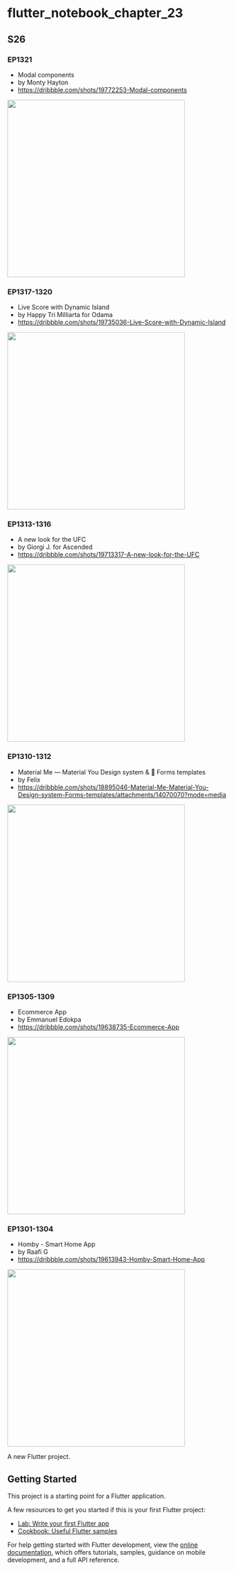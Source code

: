 # flutter_notebook_chapter_23

## S26

### EP1321

- Modal components
- by Monty Hayton
- https://dribbble.com/shots/19772253-Modal-components

<img src="https://cdn.dribbble.com/userupload/3910821/file/original-3adeb3b9cabf99102bf3ba71d648c554.png?compress=1&resize=1600x1200" width="400px"/>



### EP1317-1320

- Live Score with Dynamic Island
- by Happy Tri Milliarta for Odama
- https://dribbble.com/shots/19735036-Live-Score-with-Dynamic-Island

<img src="https://cdn.dribbble.com/userupload/3877267/file/original-58f3ad73f06735c0f88b75b81c3caf7b.png?compress=1&resize=1600x1200" width="400px"/>

### EP1313-1316

- A new look for the UFC
- by Giorgi J. for Ascended
- https://dribbble.com/shots/19713317-A-new-look-for-the-UFC

<img src="https://cdn.dribbble.com/userupload/3858410/file/original-e962ece67a644f6bbee470084475696d.png?compress=1&resize=1200x900" width="400px"/>


### EP1310-1312

- Material Me — Material You Design system & 💬 Forms templates
- by Felix
- https://dribbble.com/shots/18895046-Material-Me-Material-You-Design-system-Forms-templates/attachments/14070070?mode=media

<img src="https://cdn.dribbble.com/users/1047314/screenshots/18895046/media/3a8e189efb0cdba805fec058a2db617c.jpg" width="400px"/>


### EP1305-1309

- Ecommerce App
- by Emmanuel Edokpa
- https://dribbble.com/shots/19638735-Ecommerce-App

<img src="https://cdn.dribbble.com/userupload/3793994/file/original-2c929bda0d6cdc64d9cdf27846f64113.jpg?compress=1&resize=1200x900" width="400px"/>

### EP1301-1304

- Homby - Smart Home App
- by Raafi G
- https://dribbble.com/shots/19613943-Homby-Smart-Home-App

<img src="https://cdn.dribbble.com/userupload/3772683/file/original-af4799a6c5239b4028fe72063ae07ec0.png?compress=1&resize=1024x768" width="400px"/>


A new Flutter project.

## Getting Started

This project is a starting point for a Flutter application.

A few resources to get you started if this is your first Flutter project:

- [Lab: Write your first Flutter app](https://docs.flutter.dev/get-started/codelab)
- [Cookbook: Useful Flutter samples](https://docs.flutter.dev/cookbook)

For help getting started with Flutter development, view the
[online documentation](https://docs.flutter.dev/), which offers tutorials,
samples, guidance on mobile development, and a full API reference.
